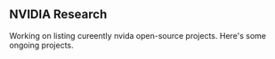 ## NVIDIA Research

Working on listing cureently nvida open-source projects.
Here's some ongoing projects.
